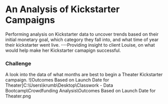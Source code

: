 # An Analysis of Kickstarter Campaigns 
Performing analysis on Kickstarter data to uncover trends based on their initial monetary goal, which category they fall into, and what time of year their kickstarter went live. 
---Providing insight to client Louise, on what would help make her Kickstarter camapign successful.
### Challenge
A look into the data of what months are best to begin a Theater Kickstarter campaign.
![Outcomes Based on Launch Date for Theater]C:\Users\krumb\Desktop\Classwork - Data Bootcamp\Crowdfunding Analysis\Outcomes Based on Launch Date for Theater.png

